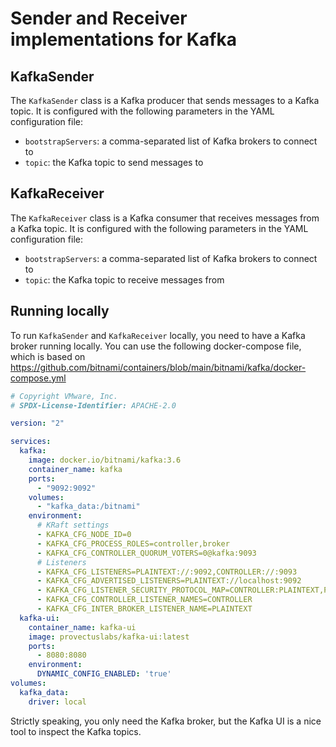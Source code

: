 # Sender and Receiver implementations for Kafka

## KafkaSender

The `KafkaSender` class is a Kafka producer that sends messages to a Kafka topic. It is configured with the following parameters
in the YAML configuration file:

* `bootstrapServers`: a comma-separated list of Kafka brokers to connect to
* `topic`: the Kafka topic to send messages to

## KafkaReceiver

The `KafkaReceiver` class is a Kafka consumer that receives messages from a Kafka topic. It is configured with the following parameters
in the YAML configuration file:

* `bootstrapServers`: a comma-separated list of Kafka brokers to connect to
* `topic`: the Kafka topic to receive messages from

## Running locally

To run `KafkaSender` and `KafkaReceiver` locally, you need to have a Kafka broker running locally.
You can use the following docker-compose file, which is based on
https://github.com/bitnami/containers/blob/main/bitnami/kafka/docker-compose.yml

```yaml
# Copyright VMware, Inc.
# SPDX-License-Identifier: APACHE-2.0

version: "2"

services:
  kafka:
    image: docker.io/bitnami/kafka:3.6
    container_name: kafka
    ports:
      - "9092:9092"
    volumes:
      - "kafka_data:/bitnami"
    environment:
      # KRaft settings
      - KAFKA_CFG_NODE_ID=0
      - KAFKA_CFG_PROCESS_ROLES=controller,broker
      - KAFKA_CFG_CONTROLLER_QUORUM_VOTERS=0@kafka:9093
      # Listeners
      - KAFKA_CFG_LISTENERS=PLAINTEXT://:9092,CONTROLLER://:9093
      - KAFKA_CFG_ADVERTISED_LISTENERS=PLAINTEXT://localhost:9092
      - KAFKA_CFG_LISTENER_SECURITY_PROTOCOL_MAP=CONTROLLER:PLAINTEXT,PLAINTEXT:PLAINTEXT
      - KAFKA_CFG_CONTROLLER_LISTENER_NAMES=CONTROLLER
      - KAFKA_CFG_INTER_BROKER_LISTENER_NAME=PLAINTEXT
  kafka-ui:
    container_name: kafka-ui
    image: provectuslabs/kafka-ui:latest
    ports:
      - 8080:8080
    environment:
      DYNAMIC_CONFIG_ENABLED: 'true'
volumes:
  kafka_data:
    driver: local
```

Strictly speaking, you only need the Kafka broker, but the Kafka UI is a nice tool to inspect the Kafka topics.

